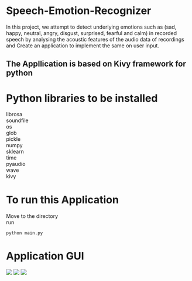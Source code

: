 # Speech-Emotion-Recognizer
In this project, we attempt to detect underlying emotions such as 
(sad, happy, neutral, angry, disgust, surprised, fearful and calm) in recorded speech by analysing the acoustic features 
of the audio data of recordings and 
Create an application to implement the same on user input.
## The Appllication is based on Kivy framework for python

# Python libraries to be installed 
librosa <br>
soundfile <br>
os <br>
glob <br>
pickle <br>
numpy <br>
sklearn <br>
time <br>
pyaudio <br>
wave <br>
kivy <br>

# To run this Application
Move to the directory <br>
run 
```
python main.py
```

# Application GUI

<img src="https://user-images.githubusercontent.com/53293156/145163572-1d701a7e-2158-4166-97a3-45e5c33d9ea7.png">
<img src="https://user-images.githubusercontent.com/53293156/145163667-e77456eb-24b3-450f-9584-569573d6bfc0.png">
<img src="https://user-images.githubusercontent.com/53293156/145163707-b4efe14a-3700-4feb-8c1a-2b151fe44808.png">


